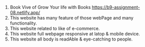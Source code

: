 1. Book Vive of Grow Your life with Books https://b9-assignment-08.netlify.app/ 
2. This website has many feature of those webPage and many functionality.
3. This website related to like of  e-commerce.
4. This website full webpage responsive at latop & mobile device.
5. This website all body is readAble & eye-catching to people.
